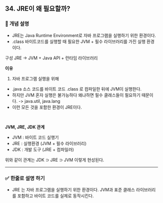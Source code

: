 ## 34. JRE이 왜 필요할까?

### 🧠 개념 설명
- JRE는 Java Runtime Environment로 자바 프로그램을 실행하기 위한 환경이다.
- .class 바이트코드를 실행할 때 필요한 JVM + 필수 라이브러리를 가진 실행 환경이다.

구성
JRE -> JVM + Java API + 런타임 라이브러리

**이유**

1. 자바 프로그램 실행을 위해
- .java 소스 코드를 바이트 코드 .class 로 컴파일한 뒤에 JVM이 실행한다.
- 하지만 JVM 혼자 실행은 불가능하다 왜냐하면 필수 클래스들이 필요하기 때문이다. -> java.util, java.lang
- 이런 모든 것을 포함한 환경이 JRE이다.



<br/>

**JVM, JRE, JDK 관계**

- JVM : 바이트 코드 실행기
- JRE : 실행환경 (JVM + 필수 라이브러리)
- JDK : 개발 도구 (JRE + 컴파일러)

위와 같이 관계는 JDK ⊃ JRE ⊃ JVM 이렇게 현성된다.



---
### ✅ 한줄로 설명 하기

- JRE 는 자바 프로그램을 실행하기 위한 환경이다. JVM과 표준 클래스 라이브러리를 포함하고 바이트 코드를 실제로 동작시킨다.
